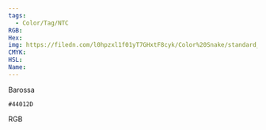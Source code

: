 ```yaml
---
tags:
  - Color/Tag/NTC
RGB:
Hex:
img: https://filedn.com/l0hpzxl1f01yT7GHxtF8cyk/Color%20Snake/standard_csv_to_svg/44012D.svg
CMYK:
HSL:
Name:
---
```

Barossa
```palette
#44012D
```
RGB

